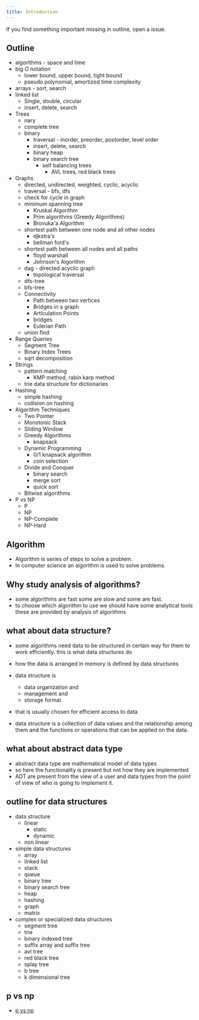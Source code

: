 ```yaml
---
title: Introduction
---
```


If you find something important missing in outline, open a issue.

## Outline

- algorithms - space and time
- big $O$ notation
    - lower bound, upper bound, tight bound
    - pseudo polynomial, amortized time complexity
- arrays - sort, search
- linked list
    - Single, double, circular
    - insert, delete, search
- Trees
    - nary
    - complete tree
    - binary
        - traversal - inorder, preorder, postorder, level order
        - insert, delete, search
        - binary heap
        - binary search tree
            - self balancing trees
                - AVL trees, red black trees
- Graphs
    - directed, undirected, weighted, cyclic, acyclic
    - traversal - bfs, dfs
    - check for cycle in graph
    - minimum spanning tree
        - Kruskal Algorithm
        - Prim algorithms (Greedy Algorithms)
        - Brovuka'a Algorithm
    - shortest path between one node and all other nodes
        - djkstra's
        - bellman ford's
    - shortest path between all nodes and all paths
        - floyd warshall
        - Johnson's Algorithm
    - dag - directed acyclic graph
        - topological traversal
    - dfs-tree
    - bfs-tree
    - Connectivity
        - Path between two vertices
        - Bridges in a graph
        - Articulation Points
        - bridges
        - Eulerian Path
    - union find
- Range Queries
    - Segment Tree
    - Binary Index Trees
    - sqrt decomposition
- Strings
    - pattern matching
        - KMP method, rabin karp method
    - trie data structure for dictionaries
- Hashing
    - simple hashing
    - collision on hashing
- Algorithm Techniques
    - Two Pointer
    - Monotonic Stack
    - Sliding Window
    - Greedy Algorithms
        - knapsack
    - Dynamic Programming
        - 0/1 knapsack algorithm
        - coin selection
    - Divide and Conquer
        - binary search
        - merge sort
        - quick sort
    - Bitwise algorithms
- P vs NP
    - P
    - NP
    - NP-Complete
    - NP-Hard

## Algorithm

- Algorithm is series of steps to solve a problem.
- In computer science an algorithm is used to solve problems.

## Why study analysis of algorithms?

- some algorithms are fast some are slow and some are fast.
- to choose which algorithm to use we should have some analytical tools
  these are provided by analysis of algorithms

## what about data structure?

- some algorithms need data to be structured in certain way
  for them to work efficiently. this is what data structures do
- how the data is arranged in memory is defined by data structures

- data structure is
    - data organization and
    - management and
    - storage format
- that is usually chosen for efficient access to data
  
- data structure is a collection of data values and the
  relationship among them and the functions or operations that
  can be applied on the data.

## what about abstract data type

- abstract data type are mathematical model of data types
- so here the functionality is present but not how they are
  implemented
- ADT are present from the view of a user
  and data types from the point of view of who is going to implement it.

## outline for data structures

- data structure
    - linear
        - static
        - dynamic
    - non linear
- simple data structures
    - array
    - linked list
    - stack
    - queue
    - binary tree
    - binary search tree
    - heap
    - hashing
    - graph
    - matrix
- complex or specialized data structures
    - segment tree
    - trie
    - binary indexed tree
    - suffix array and suffix tree
    - avl tree
    - red black tree
    - splay tree
    - b tree
    - k dimensional tree

## p vs np

- [p vs np](p-np.md)
